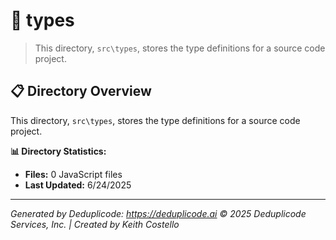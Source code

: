 # 📁 types

> This directory, `src\types`, stores the type definitions for a source code project.

## 📋 Directory Overview

This directory, `src\types`, stores the type definitions for a source code project.

**📊 Directory Statistics:**
- **Files:** 0 JavaScript files
- **Last Updated:** 6/24/2025

---

*Generated by Deduplicode: https://deduplicode.ai*
*© 2025 Deduplicode Services, Inc. | Created by Keith Costello*
